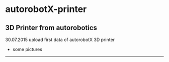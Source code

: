 # autorobotX-printer
3D Printer from autorobotics
----------------------------------------------------------------------------------------------------------------
30.07.2015 upload first data of autorobotX 3D printer
- some pictures
----------------------------------------------------------------------------------------------------------------
